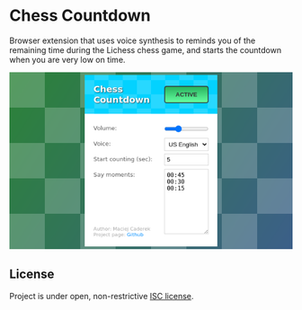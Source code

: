 # Chess Countdown

Browser extension that uses voice synthesis to reminds you of the remaining time during the Lichess chess game, and starts the countdown when you are very low on time.

![screenshot](./preview.png)

## License

Project is under open, non-restrictive [ISC license](LICENSE.md).
